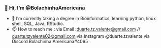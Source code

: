 ### 👋 Hi, I’m @BolachinhaAmericana
- 🌱 I’m currently taking a degree in Bioinformatics, learning python, linux shell, SQL, Java, RStudio.
- 📫 How to reach me : via Email :duarte.tz.valente@gmail.com // duarte.tzvalente02@gmail.com
                       via Instagram @duarte.tzvalente
                       via Discord Bolachinha Americana#4095

<!---
BolachinhaAmericana/BolachinhaAmericana is a ✨ special ✨ repository because its `README.md` (this file) appears on your GitHub profile.
You can click the Preview link to take a look at your changes.
--->
